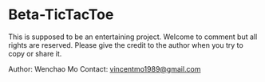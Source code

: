 # Beta-TicTacToe
This is supposed to be an entertaining project. Welcome to comment but all rights are reserved. Please give the credit to the author when you try to copy or share it.

Author: Wenchao Mo
Contact: vincentmo1989@gmail.com